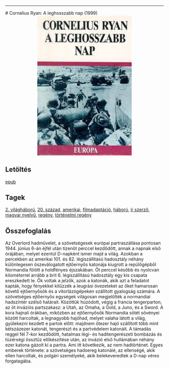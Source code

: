 <hr/>
# <a name="id_1455">Cornelius Ryan: A leghosszabb nap (1999)</a>
<center><img src="https://github.com/BercziSandor/calibre_lib/raw/main/main/Cornelius%20Ryan/A%20leghosszabb%20nap%20%281455%29/cover.jpg" alt="cover" width="300"/></center>

## Letöltés
[epub](https://github.com/BercziSandor/calibre_lib/raw/main/main/Cornelius%20Ryan/A%20leghosszabb%20nap%20%281455%29/A%20leghosszabb%20nap%20-%20Cornelius%20Ryan.epub)

## Tagek
[2. világháború](https://github.com/berczisandor/calibre_lib/blob/main/main/_tags/2.%20vil%c3%a1gh%c3%a1bor%c3%ba.md), [20. század](https://github.com/berczisandor/calibre_lib/blob/main/main/_tags/20.%20sz%c3%a1zad.md), [amerikai](https://github.com/berczisandor/calibre_lib/blob/main/main/_tags/amerikai.md), [filmadaptáció](https://github.com/berczisandor/calibre_lib/blob/main/main/_tags/filmadapt%c3%a1ci%c3%b3.md), [háború](https://github.com/berczisandor/calibre_lib/blob/main/main/_tags/h%c3%a1bor%c3%ba.md), [ír szerző](https://github.com/berczisandor/calibre_lib/blob/main/main/_tags/%c3%adr%20szerz%c5%91.md), [magyar nyelvű](https://github.com/berczisandor/calibre_lib/blob/main/main/_tags/magyar%20nyelv%c5%b1.md), [regény](https://github.com/berczisandor/calibre_lib/blob/main/main/_tags/reg%c3%a9ny.md), [történelmi regény](https://github.com/berczisandor/calibre_lib/blob/main/main/_tags/t%c3%b6rt%c3%a9nelmi%20reg%c3%a9ny.md)

## Összefoglalás
<div>
<p>Az ​Overlord hadművelet, a szövetségesek európai partraszállása pontosan 1944. június 6-án éjfél után tizenöt perccel kezdődött, annak a napnak első órájában, melyet ezentúl D-napként ismer majd a világ. Azokban a percekben az amerikai 101. és 82. légiszállítású hadosztály néhány különlegesen öszeválogatott ejtőernyős katonája kiugrott a repülőgépből Normandia fölött a holdfényes éjszakában. Öt perccel később és nyolcvan kilométerrel arrább a brit 6. légiszállítású hadosztály egy kis csapata ereszkedett le. Ők voltak a jelzők, azok a katonák, akik azt a feladatot kapták, hogy fényekkel kitűzzék a leugrási övezeteket az őket hamarosan követő ejtőernyősök és a vitorlázógépeken szállított gyalogság számára. A szövetséges ejtőernyős egységek világosan megjelölték a normandiai hadszíntér szélső határait. Közöttük húzódott, végig a francia tengerparton, az öt inváziós partszakasz: a Utah, az Omaha, a Gold, a Juno, és a Sword. A kora hajnali órákban, miközben az ejtőernyősök Normandia sötét sövényei között harcoltak, a legnagyobb hajóhad, melyet valaha látott a világ, gyülekezni kezdett e partok előtt: majdnem ötezer hajó szállított több mint kétszázezer katonát, tengerészt és a partvédelem katonáit. A támadás reggel fél 7-kor kezdődött, hatalmas légi- és haditengerészeti bombázás és tüzérségi össztűz előkészítése után, az invázió első hullámában néhány ezer katona gázolt ki a partra. Ami itt következik, az nem hadtörténet. Egyes emberek története: a szövetséges hadsereg katonáié, az ellenségé, akik ellen harcoltak, és polgári személyeké, akik belekeveredtek a D-nap véres forgatagába.</p></div>


